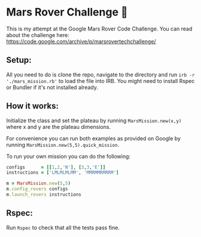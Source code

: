 # Mars Rover Challenge :rocket:

This is my attempt at the Google Mars Rover Code Challenge.
You can read about the challenge here: https://code.google.com/archive/p/marsrovertechchallenge/

## Setup:

All you need to do is clone the repo, navigate to the directory and run `irb -r './mars_mission.rb'` to load the file into IRB.
You might need to install Rspec or Bundler if it's not installed already.

## How it works:

Initialize the class and set the plateau by running `MarsMission.new(x,y)` where x and y are the plateau dimensions.

For convenience you can run both examples as provided on Google by running `MarsMission.new(5,5).quick_mission`.

To run your own mission you can do the following:

```ruby
configs      = [[1,2,'N'], [3,3,'E']]
instructions = ['LMLMLMLMM', 'MMRMMRMRRM']

m = MarsMission.new(5,5)
m.config_rovers configs
m.launch_rovers instructions
```

## Rspec:

Run `Rspec` to check that all the tests pass fine.